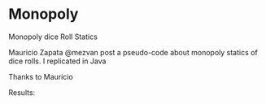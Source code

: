 # Monopoly
Monopoly dice Roll Statics


Mauricio Zapata @mezvan post a pseudo-code about monopoly statics of dice rolls.
I replicated in Java

Thanks to Mauricio

Results:

